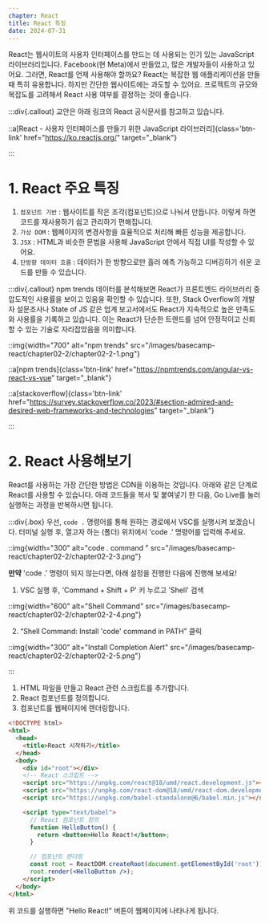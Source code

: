 ```yaml
---
chapter: React
title: React 특징
date: 2024-07-31
---
```


React는 웹사이트의 사용자 인터페이스를 만드는 데 사용되는 인기 있는 JavaScript 라이브러리입니다. Facebook(현 Meta)에서 만들었고, 많은 개발자들이 사용하고 있어요. 그러면, React를 언제 사용해야 할까요? React는 복잡한 웹 애플리케이션을 만들 때 특히 유용합니다. 하지만 간단한 웹사이트에는 과도할 수 있어요. 프로젝트의 규모와 복잡도를 고려해서 React 사용 여부를 결정하는 것이 좋습니다.

:::div{.callout}
교안은 아래 링크의 React 공식문서를 참고하고 있습니다.

::a[React - 사용자 인터페이스를 만들기 위한 JavaScript 라이브러리]{class='btn-link' href="https://ko.reactjs.org/" target="\_blank"}

:::

# 1. React 주요 특징

1. `컴포넌트 기반` : 웹사이트를 작은 조각(컴포넌트)으로 나눠서 만듭니다. 이렇게 하면 코드를 재사용하기 쉽고 관리하기 편해집니다.
2. `가상 DOM` : 웹페이지의 변경사항을 효율적으로 처리해 빠른 성능을 제공합니다.
3. `JSX` : HTML과 비슷한 문법을 사용해 JavaScript 안에서 직접 UI를 작성할 수 있어요.
4. `단방향 데이터 흐름` : 데이터가 한 방향으로만 흘러 예측 가능하고 디버깅하기 쉬운 코드를 만들 수 있습니다.

:::div{.callout}
npm trends 데이터를 분석해보면 React가 프론트엔드 라이브러리 중 압도적인 사용률을 보이고 있음을 확인할 수 있습니다. 또한, Stack Overflow의 개발자 설문조사나 State of JS 같은 업계 보고서에서도 React가 지속적으로 높은 만족도와 사용률을 기록하고 있습니다. 이는 React가 단순한 트렌드를 넘어 안정적이고 신뢰할 수 있는 기술로 자리잡았음을 의미합니다.

::img{width="700" alt="npm trends" src="/images/basecamp-react/chapter02-2/chapter02-2-1.png"}

::a[npm trends]{class='btn-link' href="https://npmtrends.com/angular-vs-react-vs-vue" target="\_blank"}

::a[stackoverflow]{class='btn-link' href="https://survey.stackoverflow.co/2023/#section-admired-and-desired-web-frameworks-and-technologies" target="\_blank"}

:::

# 2. React 사용해보기

React를 사용하는 가장 간단한 방법은 CDN을 이용하는 것입니다. 아래와 같은 단계로 React를 사용할 수 있습니다. 아래 코드들을 복사 및 붙여넣기 한 다음, Go Live를 눌러 실행하는 과정을 반복하시면 됩니다.

:::div{.box}
우선, `code .` 명령어를 통해 원하는 경로에서 VSC를 실행시켜 보겠습니다. 터미널 실행 후, 열고자 하는 (폴더) 위치에서 ‘code .’ 명령어를 입력해 주세요.

::img{width="300" alt="code . command " src="/images/basecamp-react/chapter02-2/chapter02-2-3.png"}

**만약** 'code .' 명령이 되지 않는다면, 아래 설정을 진행한 다음에 진행해 보세요!

1. VSC 실행 후, 'Command + Shift + P' 키 누르고 'Shell' 검색

::img{width="600" alt="Shell Command" src="/images/basecamp-react/chapter02-2/chapter02-2-4.png"}

2. “Shell Command: Install 'code' command in PATH” 클릭

::img{width="300" alt="Install Completion Alert" src="/images/basecamp-react/chapter02-2/chapter02-2-5.png"}

:::

1. HTML 파일을 만들고 React 관련 스크립트를 추가합니다.
2. React 컴포넌트를 정의합니다.
3. 컴포넌트를 웹페이지에 렌더링합니다.

```html
<!DOCTYPE html>
<html>
  <head>
    <title>React 시작하기</title>
  </head>
  <body>
    <div id="root"></div>
    <!-- React 스크립트 -->
    <script src="https://unpkg.com/react@18/umd/react.development.js"></script>
    <script src="https://unpkg.com/react-dom@18/umd/react-dom.development.js"></script>
    <script src="https://unpkg.com/babel-standalone@6/babel.min.js"></script>

    <script type="text/babel">
      // React 컴포넌트 정의
      function HelloButton() {
        return <button>Hello React!</button>;
      }

      // 컴포넌트 렌더링
      const root = ReactDOM.createRoot(document.getElementById('root'));
      root.render(<HelloButton />);
    </script>
  </body>
</html>
```

위 코드를 실행하면 "Hello React!" 버튼이 웹페이지에 나타나게 됩니다.
